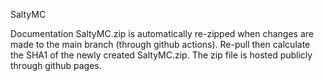 SaltyMC

Documentation
SaltyMC.zip is automatically re-zipped when changes are made to the main branch (through github actions).
Re-pull then calculate the SHA1 of the newly created SaltyMC.zip.
The zip file is hosted publicly through github pages.
